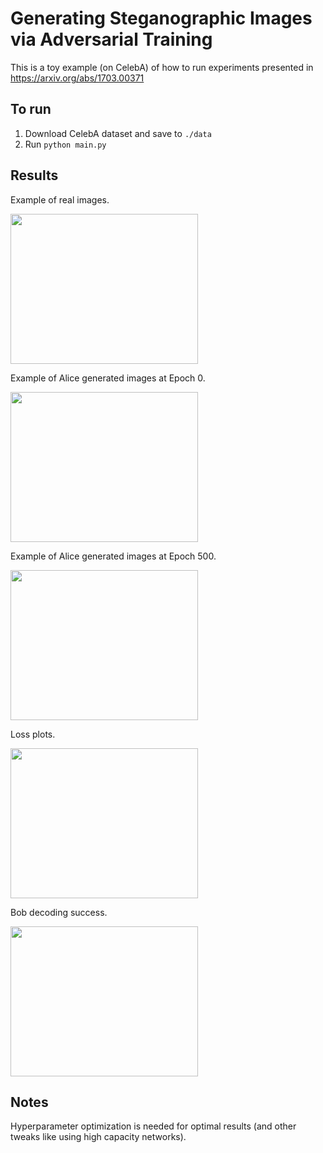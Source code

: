 # Generating Steganographic Images via Adversarial Training

This is a toy example (on CelebA) of how to run experiments presented in https://arxiv.org/abs/1703.00371

## To run

1. Download CelebA dataset and save to `./data`
2. Run `python main.py`

## Results 

Example of real images. 

<img src="results/real_output_output_32.png"  width="300" height="240">

Example of Alice generated images at Epoch 0. 

<img src="results/noise_output_output_0.png"  width="300" height="240">

Example of Alice generated images at Epoch 500. 

<img src="results/noise_output_output_500.png"  width="300" height="240">

Loss plots.

<img src="results/eve_loss.png"  width="300" height="240">

Bob decoding success.

<img src="results/correct_bits.png"  width="300" height="240">

## Notes

Hyperparameter optimization is needed for optimal results (and other tweaks like using high capacity networks).
